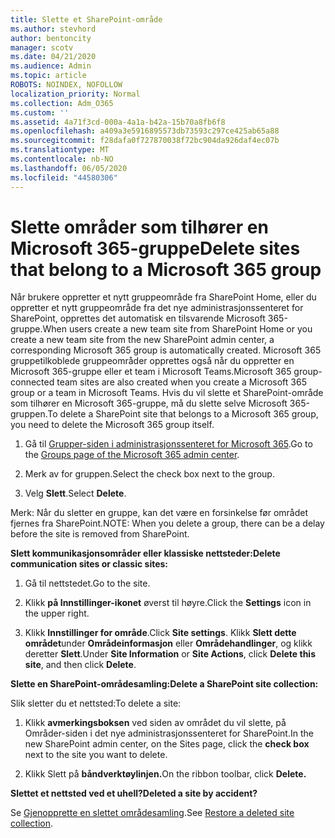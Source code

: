 ```yaml
---
title: Slette et SharePoint-område
ms.author: stevhord
author: bentoncity
manager: scotv
ms.date: 04/21/2020
ms.audience: Admin
ms.topic: article
ROBOTS: NOINDEX, NOFOLLOW
localization_priority: Normal
ms.collection: Adm_O365
ms.custom: ''
ms.assetid: 4a71f3cd-000a-4a1a-b42a-15b70a8fb6f8
ms.openlocfilehash: a409a3e5916895573db73593c297ce425ab65a88
ms.sourcegitcommit: f28dafa0f727870038f72bc904da926daf4ec07b
ms.translationtype: MT
ms.contentlocale: nb-NO
ms.lasthandoff: 06/05/2020
ms.locfileid: "44580306"
---
```

# <a name="delete-sites-that-belong-to-a-microsoft-365-group"></a><span data-ttu-id="96d70-102">Slette områder som tilhører en Microsoft 365-gruppe</span><span class="sxs-lookup"><span data-stu-id="96d70-102">Delete sites that belong to a Microsoft 365 group</span></span>

<span data-ttu-id="96d70-103">Når brukere oppretter et nytt gruppeområde fra SharePoint Home, eller du oppretter et nytt gruppeområde fra det nye administrasjonssenteret for SharePoint, opprettes det automatisk en tilsvarende Microsoft 365-gruppe.</span><span class="sxs-lookup"><span data-stu-id="96d70-103">When users create a new team site from SharePoint Home or you create a new team site from the new SharePoint admin center, a corresponding Microsoft 365 group is automatically created.</span></span> <span data-ttu-id="96d70-104">Microsoft 365 gruppetilkoblede gruppeområder opprettes også når du oppretter en Microsoft 365-gruppe eller et team i Microsoft Teams.</span><span class="sxs-lookup"><span data-stu-id="96d70-104">Microsoft 365 group-connected team sites are also created when you create a Microsoft 365 group or a team in Microsoft Teams.</span></span> <span data-ttu-id="96d70-105">Hvis du vil slette et SharePoint-område som tilhører en Microsoft 365-gruppe, må du slette selve Microsoft 365-gruppen.</span><span class="sxs-lookup"><span data-stu-id="96d70-105">To delete a SharePoint site that belongs to a Microsoft 365 group, you need to delete the Microsoft 365 group itself.</span></span> 
  
1. <span data-ttu-id="96d70-106">Gå til [Grupper-siden i administrasjonssenteret for Microsoft 365](https://portal.office.com/adminportal/home#/groups).</span><span class="sxs-lookup"><span data-stu-id="96d70-106">Go to the [Groups page of the Microsoft 365 admin center](https://portal.office.com/adminportal/home#/groups).</span></span>
    
2. <span data-ttu-id="96d70-107">Merk av for gruppen.</span><span class="sxs-lookup"><span data-stu-id="96d70-107">Select the check box next to the group.</span></span>
    
3. <span data-ttu-id="96d70-108">Velg **Slett**.</span><span class="sxs-lookup"><span data-stu-id="96d70-108">Select **Delete**.</span></span>
    
<span data-ttu-id="96d70-109">Merk: Når du sletter en gruppe, kan det være en forsinkelse før området fjernes fra SharePoint.</span><span class="sxs-lookup"><span data-stu-id="96d70-109">NOTE: When you delete a group, there can be a delay before the site is removed from SharePoint.</span></span>
  
<span data-ttu-id="96d70-110">**Slett kommunikasjonsområder eller klassiske nettsteder:**</span><span class="sxs-lookup"><span data-stu-id="96d70-110">**Delete communication sites or classic sites:**</span></span>

1. <span data-ttu-id="96d70-111">Gå til nettstedet.</span><span class="sxs-lookup"><span data-stu-id="96d70-111">Go to the site.</span></span>
  
2. <span data-ttu-id="96d70-112">Klikk **på Innstillinger-ikonet** øverst til høyre.</span><span class="sxs-lookup"><span data-stu-id="96d70-112">Click the **Settings** icon in the upper right.</span></span> 
  
3. <span data-ttu-id="96d70-113">Klikk **Innstillinger for område**.</span><span class="sxs-lookup"><span data-stu-id="96d70-113">Click **Site settings**.</span></span> <span data-ttu-id="96d70-114">Klikk **Slett dette området**under **Områdeinformasjon** eller **Områdehandlinger**, og klikk deretter **Slett**.</span><span class="sxs-lookup"><span data-stu-id="96d70-114">Under **Site Information** or **Site Actions**, click **Delete this site**, and then click **Delete**.</span></span>
  
<span data-ttu-id="96d70-115">**Slette en SharePoint-områdesamling:**</span><span class="sxs-lookup"><span data-stu-id="96d70-115">**Delete a SharePoint site collection:**</span></span>

<span data-ttu-id="96d70-116">Slik sletter du et nettsted:</span><span class="sxs-lookup"><span data-stu-id="96d70-116">To delete a site:</span></span>
  
1. <span data-ttu-id="96d70-117">Klikk **avmerkingsboksen** ved siden av området du vil slette, på Områder-siden i det nye administrasjonssenteret for SharePoint.</span><span class="sxs-lookup"><span data-stu-id="96d70-117">In the new SharePoint admin center, on the Sites page, click the **check box** next to the site you want to delete.</span></span> 
    
2. <span data-ttu-id="96d70-118">Klikk Slett på **båndverktøylinjen.**</span><span class="sxs-lookup"><span data-stu-id="96d70-118">On the ribbon toolbar, click **Delete.**</span></span>
    
<span data-ttu-id="96d70-119">**Slettet et nettsted ved et uhell?**</span><span class="sxs-lookup"><span data-stu-id="96d70-119">**Deleted a site by accident?**</span></span>

<span data-ttu-id="96d70-120">Se [Gjenopprette en slettet områdesamling](https://go.microsoft.com/fwlink/?linkid=867660).</span><span class="sxs-lookup"><span data-stu-id="96d70-120">See [Restore a deleted site collection](https://go.microsoft.com/fwlink/?linkid=867660).</span></span>
  

